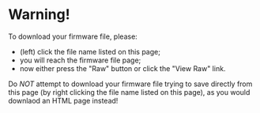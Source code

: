 # Warning!
To download your firmware file, please:
- (left) click the file name listed on this page;
- you will reach the firmware file page;
- now either press the "Raw" button or click the "View Raw" link.

Do *NOT* attempt to download your firmware file trying to save directly from this page (by right clicking the file name listed on this page), as you would downlaod an HTML page instead!

